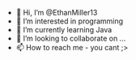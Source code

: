 - 👋 Hi, I’m @EthanMiller13
- 👀 I’m interested in programming
- 🌱 I’m currently learning Java
- 💞️ I’m looking to collaborate on ...
- 📫 How to reach me - you cant ;>

<!---
EthanMiller13/EthanMiller13 is a ✨ special ✨ repository because its `README.md` (this file) appears on your GitHub profile.
You can click the Preview link to take a look at your changes.
--->

